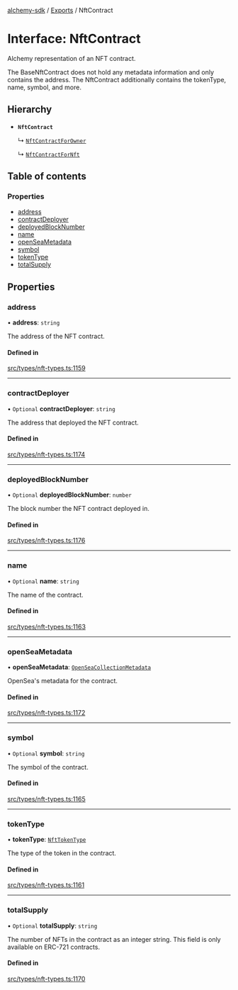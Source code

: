 [alchemy-sdk](../README.md) / [Exports](../modules.md) / NftContract

# Interface: NftContract

Alchemy representation of an NFT contract.

The BaseNftContract does not hold any metadata information and only contains
the address. The NftContract additionally contains the tokenType, name,
symbol, and more.

## Hierarchy

- **`NftContract`**

  ↳ [`NftContractForOwner`](NftContractForOwner.md)

  ↳ [`NftContractForNft`](NftContractForNft.md)

## Table of contents

### Properties

- [address](NftContract.md#address)
- [contractDeployer](NftContract.md#contractdeployer)
- [deployedBlockNumber](NftContract.md#deployedblocknumber)
- [name](NftContract.md#name)
- [openSeaMetadata](NftContract.md#openseametadata)
- [symbol](NftContract.md#symbol)
- [tokenType](NftContract.md#tokentype)
- [totalSupply](NftContract.md#totalsupply)

## Properties

### address

• **address**: `string`

The address of the NFT contract.

#### Defined in

[src/types/nft-types.ts:1159](https://github.com/stanleyjones/alchemy-sdk-js/blob/1bebd8bb/src/types/nft-types.ts#L1159)

___

### contractDeployer

• `Optional` **contractDeployer**: `string`

The address that deployed the NFT contract.

#### Defined in

[src/types/nft-types.ts:1174](https://github.com/stanleyjones/alchemy-sdk-js/blob/1bebd8bb/src/types/nft-types.ts#L1174)

___

### deployedBlockNumber

• `Optional` **deployedBlockNumber**: `number`

The block number the NFT contract deployed in.

#### Defined in

[src/types/nft-types.ts:1176](https://github.com/stanleyjones/alchemy-sdk-js/blob/1bebd8bb/src/types/nft-types.ts#L1176)

___

### name

• `Optional` **name**: `string`

The name of the contract.

#### Defined in

[src/types/nft-types.ts:1163](https://github.com/stanleyjones/alchemy-sdk-js/blob/1bebd8bb/src/types/nft-types.ts#L1163)

___

### openSeaMetadata

• **openSeaMetadata**: [`OpenSeaCollectionMetadata`](OpenSeaCollectionMetadata.md)

OpenSea's metadata for the contract.

#### Defined in

[src/types/nft-types.ts:1172](https://github.com/stanleyjones/alchemy-sdk-js/blob/1bebd8bb/src/types/nft-types.ts#L1172)

___

### symbol

• `Optional` **symbol**: `string`

The symbol of the contract.

#### Defined in

[src/types/nft-types.ts:1165](https://github.com/stanleyjones/alchemy-sdk-js/blob/1bebd8bb/src/types/nft-types.ts#L1165)

___

### tokenType

• **tokenType**: [`NftTokenType`](../enums/NftTokenType.md)

The type of the token in the contract.

#### Defined in

[src/types/nft-types.ts:1161](https://github.com/stanleyjones/alchemy-sdk-js/blob/1bebd8bb/src/types/nft-types.ts#L1161)

___

### totalSupply

• `Optional` **totalSupply**: `string`

The number of NFTs in the contract as an integer string. This field is only
available on ERC-721 contracts.

#### Defined in

[src/types/nft-types.ts:1170](https://github.com/stanleyjones/alchemy-sdk-js/blob/1bebd8bb/src/types/nft-types.ts#L1170)
